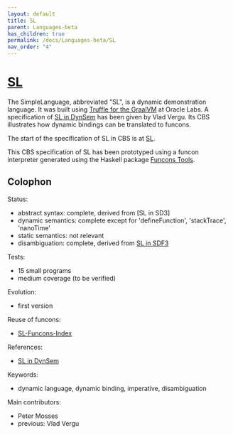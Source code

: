 ```yaml
---
layout: default
title: SL
parent: Languages-beta
has_children: true
permalink: /docs/Languages-beta/SL
nav_order: "4"
---
```


[SL]
====

The SimpleLanguage, abbreviated "SL", is a dynamic demonstration language.
It was built using [Truffle for the GraalVM] at Oracle Labs.
A specification of [SL in DynSem] has been given by Vlad Vergu.
Its CBS illustrates how dynamic bindings can be translated to funcons.

The start of the specification of SL in CBS is at [SL].

This CBS specification of SL has been prototyped using a funcon interpreter
generated using the Haskell package [Funcons Tools].

Colophon
--------

Status:
  - abstract syntax: complete, derived from [SL in SD3]
  - dynamic semantics: complete except for 'defineFunction', 'stackTrace', 'nanoTime'
  - static semantics: not relevant
  - disambiguation: complete, derived from [SL in SDF3]

Tests:
  - 15 small programs
  - medium coverage (to be verified)

Evolution:
  - first version

Reuse of funcons:
  - [SL-Funcons-Index]

References:
  - [SL in DynSem]

Keywords:
  - dynamic language, dynamic binding, imperative, disambiguation

Main contributors:
  - Peter Mosses
  - previous: Vlad Vergu

[Truffle for the GraalVM]: https://github.com/graalvm/simplelanguage
[SL in DynSem]: https://github.com/MetaBorgCube/metaborg-sl/
[SL in SDF3]:   https://github.com/MetaBorgCube/metaborg-sl/blob/master/org.metaborg.lang.sl/syntax/SL.sdf3
[Funcons Tools]: https://hackage.haskell.org/package/funcons-tools

[SL]:               /CBS-beta/Languages-beta/SL/SL-cbs/SL/SL-Start/
[SL-Funcons-Index]: /CBS-beta/Languages-beta/SL/SL-cbs/SL/SL-Funcons-Index/
